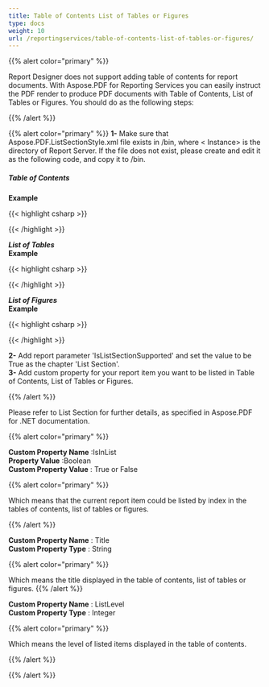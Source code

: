 ```yaml
---
title: Table of Contents List of Tables or Figures
type: docs
weight: 10
url: /reportingservices/table-of-contents-list-of-tables-or-figures/
---
```


{{% alert color="primary" %}} 

Report Designer does not support adding table of contents for report documents. With Aspose.PDF for Reporting Services you can easily instruct the PDF render to produce PDF documents with Table of Contents, List of Tables or Figures. You should do as the following steps:

{{% /alert %}} 

{{% alert color="primary" %}} 
**1-** Make sure that Aspose.PDF.ListSectionStyle.xml file exists in <Instance>/bin, where < Instance> is the directory of Report Server. If the file does not exist, please create and edit it as the following code, and copy it to <Instance>/bin.
##### **Table of Contents**
**Example**

{{< highlight csharp >}}
 <ListSection ListType="TableOfContents">
	<Title Alignment="Center">
            <Segment IsTrueTypeFontBold="true" FontSize="30">TableOfContents</Segment>
	</Title>
	<ListLevelFormat Level="1" LeftMargin="0">
            <TextInfo IsTrueTypeFontBold="true" IsTrueTypeFontItalic="true"></TextInfo>
	</ListLevelFormat>
	<ListLevelFormat Level="2" LeftMargin="10">
            <TextInfo IsUnderline="true" FontSize="10"></TextInfo>
	</ListLevelFormat>
	<ListLevelFormat Level="3" LeftMargin="20">
            <TextInfo IsTrueTypeFontBold="true"></TextInfo>
	</ListLevelFormat>
	<ListLevelFormat Level="4" LeftMargin="30">
            <TextInfo IsTrueTypeFontBold="true"></TextInfo>
	</ListLevelFormat>
</ListSection>

{{< /highlight >}}

***List of Tables***   
**Example**

{{< highlight csharp >}}
 <ListSection ListType="ListOfTables">
	<Title>
            <Segment IsTrueTypeFontBold="true" FontSize="30">ListOfTables</Segment>
	</Title>
</ListSection>

{{< /highlight >}}

 ***List of Figures***   
**Example**

{{< highlight csharp >}}
 <ListSection ListType="ListOfFigures">
	<Title>
            <Segment IsTrueTypeFontBold="true" FontSize="30">ListOfFigures</Segment>
	</Title>
</ListSection>

{{< /highlight >}}

**2-** Add report parameter 'IsListSectionSupported' and set the value to be True as the chapter 'List Section'.   
**3-** Add custom property for your report item you want to be listed in Table of Contents, List of Tables or Figures.

{{% /alert %}}

Please refer to List Section for further details, as specified in Aspose.PDF for .NET documentation.

{{% alert color="primary" %}} 

**Custom Property Name** :IsInList   
**Property Value** :Boolean   
**Custom Property Value** : True or False   

{{% alert color="primary" %}} 

Which means that the current report item could be listed by index in the tables of contents, list of tables or figures.

{{% /alert %}} 

**Custom Property Name** : Title   
**Custom Property Type** : String  

{{% alert color="primary" %}}

Which means the title displayed in the table of contents, list of tables or figures.
{{% /alert %}} 


**Custom Property Name** : ListLevel   
**Custom Property Type** : Integer   

{{% alert color="primary" %}} 

Which means the level of listed items displayed in the table of contents.

{{% /alert %}}

{{% /alert %}} 